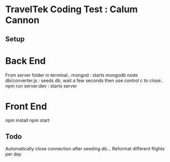 # TravelTek Coding Test : Calum Cannon

## Setup

# Back End
From server folder in terminal..
mongod : starts mongodb
node db/converter.js : seeds db, wait a few seconds then use control c to close..
npm run server:dev : starts server

# Front End
npm install
npm start

## Todo
Automatically close connection after seeding db...
Reformat different flights per day 
